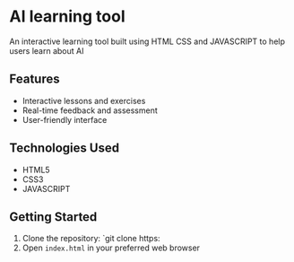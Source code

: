 # AI learning tool
An interactive learning tool built using HTML CSS and JAVASCRIPT to help users learn about AI

## Features
* Interactive lessons and exercises
* Real-time feedback and assessment
* User-friendly interface
 
## Technologies Used
* HTML5
* CSS3  
* JAVASCRIPT

## Getting Started  
1. Clone the repository: `git clone https:
2. Open `index.html` in your preferred web browser

